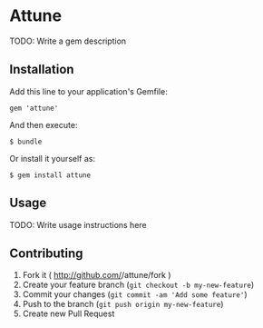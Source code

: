# Attune

TODO: Write a gem description

## Installation

Add this line to your application's Gemfile:

    gem 'attune'

And then execute:

    $ bundle

Or install it yourself as:

    $ gem install attune

## Usage

TODO: Write usage instructions here

## Contributing

1. Fork it ( http://github.com/<my-github-username>/attune/fork )
2. Create your feature branch (`git checkout -b my-new-feature`)
3. Commit your changes (`git commit -am 'Add some feature'`)
4. Push to the branch (`git push origin my-new-feature`)
5. Create new Pull Request
